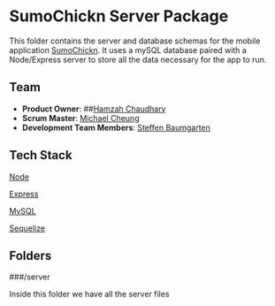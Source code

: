 # SumoChickn Server Package

This folder contains the server and database schemas for the mobile application [SumoChickn](https://github.com/Nondescript-Cheese/challengr). It uses a mySQL database paired with a Node/Express server to store all the data necessary for the app to run.

## Team

  - __Product Owner__: ##[Hamzah Chaudhary](https://github.com/hamzahc1)
  - __Scrum Master__: [Michael Cheung](https://github.com/m6cheung)
  - __Development Team Members__: [Steffen Baumgarten](https://github.com/SteffenBerlin)

## Tech Stack

[Node](https://nodejs.org/)

[Express](http://expressjs.com/)

[MySQL](www.mysql)

[Sequelize](www.sequelizejs.com)

## Folders

###/server

Inside this folder we have all the server files